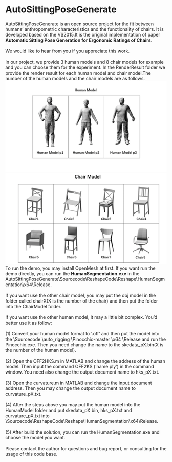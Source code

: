 # AutoSittingPoseGenerate
AutoSittingPoseGenerate is an open source project for the fit between humans’ anthropometric characteristics and the functionality of chairs. It is developed based on the VS2015.It is the original implementation of paper **Automatic Sitting Pose Generation for Ergonomic Ratings of Chairs**. <br>
<br>
We would like to hear from you if you appreciate this work.<br>
<br>
In our project, we provide 3 human models and 8 chair models for example and you can choose them for the experiment. In the RenderResult folder we provide the render result for each human model and chair model.The number of the human models and the chair models are as follows.<br>
![](img/HumanModel.png)
![](img/ChairModel.png)<br>
To run the demo, you may install OpenMesh at first. If you want run the demo directly, you can run the **HumanSegmentation.exe** in the AutoSittingPoseGenerate\Sourcecode\ReshapeCode\Reshape\HumanSegmentation\x64\Release. <br>
<br>
If you want use the other chair model, you may put the obj model in the folder called chairX(X is the number of the chair) and then put the folder into the ChairModel folder.<br>
<br>
If you want use the other human model, it may a little bit complex. You’d better use it as follow:<br>
<br>
(1)	Convert your human model format to ‘.off’ and then put the model into the \Sourcecode \auto_rigging \Pinocchio-master \x64 \Release and run the Pinocchio.exe. Then you need change the name to the skedata_pX.bin(X is the number of the human model).<br>
<br>
(2)	Open the OFF2HKS.m in MATLAB and change the address of the human model. Then input the command OFF2KS (‘name.ply’) in the command window. You need also change the output document name to hks_pX.txt.<br>
<br>
(3)	Open the curvature.m in MATLAB and change the input document address. Then you may change the output document name to curvature_pX.txt. <br>
<br>
(4)	After the steps above you may put the human model into the HumanModel folder and put skedata_pX.bin, hks_pX.txt and curvature_pX.txt into \Sourcecode\ReshapeCode\Reshape\HumanSegmentation\x64\Release.<br>
<br>
(5)	After build the solution, you can run the HumanSegmentation.exe and choose the model you want. <br>
<br>
Please contact the author for questions and bug report, or consulting for the usage of this code base.
